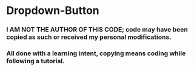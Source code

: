 # Dropdown-Button

### I AM NOT THE AUTHOR OF THIS CODE; code may have been copied as such or received my personal modifications.
### All done with a learning intent, copying means coding while following a tutorial.

